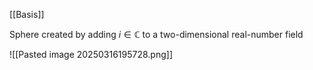 [[Basis]]

Sphere created by adding $i \in \mathbb{C}$ to a two-dimensional real-number field


![[Pasted image 20250316195728.png]]